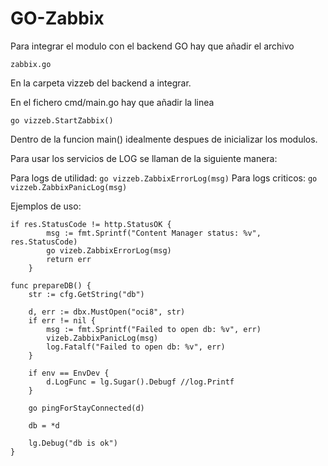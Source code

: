 # GO-Zabbix

Para integrar el modulo con el backend GO hay que añadir el archivo

`zabbix.go`

En la carpeta vizzeb del backend a integrar.

En el fichero cmd/main.go hay que añadir la linea 

`go vizzeb.StartZabbix()`

Dentro de la funcion main() idealmente despues de inicializar los modulos.

Para usar los servicios de LOG se llaman de la siguiente manera:

Para logs de utilidad:
`
go vizzeb.ZabbixErrorLog(msg)
`
Para logs criticos:
`
go vizzeb.ZabbixPanicLog(msg)
`

Ejemplos de uso: 

```
if res.StatusCode != http.StatusOK {
		msg := fmt.Sprintf("Content Manager status: %v", res.StatusCode)
		go vizeb.ZabbixErrorLog(msg)
		return err
	}
```

```
func prepareDB() {
	str := cfg.GetString("db")

	d, err := dbx.MustOpen("oci8", str)
	if err != nil {
		msg := fmt.Sprintf("Failed to open db: %v", err)
		vizeb.ZabbixPanicLog(msg)
		log.Fatalf("Failed to open db: %v", err)
	}

	if env == EnvDev {
		d.LogFunc = lg.Sugar().Debugf //log.Printf
	}

	go pingForStayConnected(d)

	db = *d

	lg.Debug("db is ok")
}
```
